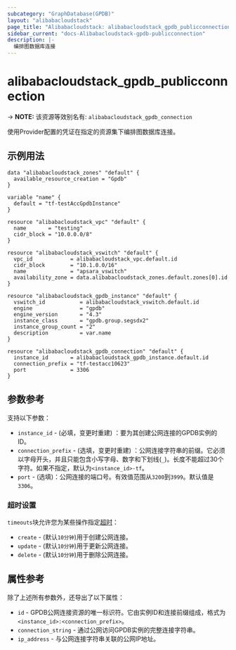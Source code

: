 ```yaml
---
subcategory: "GraphDatabase(GPDB)"
layout: "alibabacloudstack"
page_title: "Alibabacloudstack: alibabacloudstack_gpdb_publicconnection"
sidebar_current: "docs-Alibabacloudstack-gpdb-publicconnection"
description: |- 
  编排图数据库连接
---
```


# alibabacloudstack_gpdb_publicconnection
-> **NOTE:** 该资源等效别名有: `alibabacloudstack_gpdb_connection`

使用Provider配置的凭证在指定的资源集下编排图数据库连接。

## 示例用法

```hcl
data "alibabacloudstack_zones" "default" {
  available_resource_creation = "Gpdb"
}

variable "name" {
  default = "tf-testAccGpdbInstance"
}

resource "alibabacloudstack_vpc" "default" {
  name       = "testing"
  cidr_block = "10.0.0.0/8"
}

resource "alibabacloudstack_vswitch" "default" {
  vpc_id            = alibabacloudstack_vpc.default.id
  cidr_block        = "10.1.0.0/16"
  name              = "apsara_vswitch"
  availability_zone = data.alibabacloudstack_zones.default.zones[0].id
}

resource "alibabacloudstack_gpdb_instance" "default" {
  vswitch_id           = alibabacloudstack_vswitch.default.id
  engine               = "gpdb"
  engine_version       = "4.3"
  instance_class       = "gpdb.group.segsdx2"
  instance_group_count = "2"
  description          = var.name
}

resource "alibabacloudstack_gpdb_connection" "default" {
  instance_id       = alibabacloudstack_gpdb_instance.default.id
  connection_prefix = "tf-testacc10623"
  port              = 3306
}
```

## 参数参考

支持以下参数：

* `instance_id` - (必填，变更时重建) ：要为其创建公网连接的GPDB实例的ID。
* `connection_prefix` - (选填，变更时重建) ：公网连接字符串的前缀。它必须以字母开头，并且只能包含小写字母、数字和下划线(`_`)。长度不能超过30个字符。如果不指定，默认为`<instance_id>-tf`。
* `port` - (选填)：公网连接的端口号。有效值范围从`3200`到`3999`。默认值是`3306`。

### 超时设置

`timeouts`块允许您为某些操作指定[超时](https://www.terraform.io/docs/configuration-0-11/resources.html#timeouts)：

* `create` - (默认`10分钟`)用于创建公网连接。
* `update` - (默认`10分钟`)用于更新公网连接。
* `delete` - (默认`10分钟`)用于删除公网连接。

## 属性参考

除了上述所有参数外，还导出了以下属性：

* `id` - GPDB公网连接资源的唯一标识符。它由实例ID和连接前缀组成，格式为`<instance_id>:<connection_prefix>`。
* `connection_string` - 通过公网访问GPDB实例的完整连接字符串。
* `ip_address` - 与公网连接字符串关联的公网IP地址。